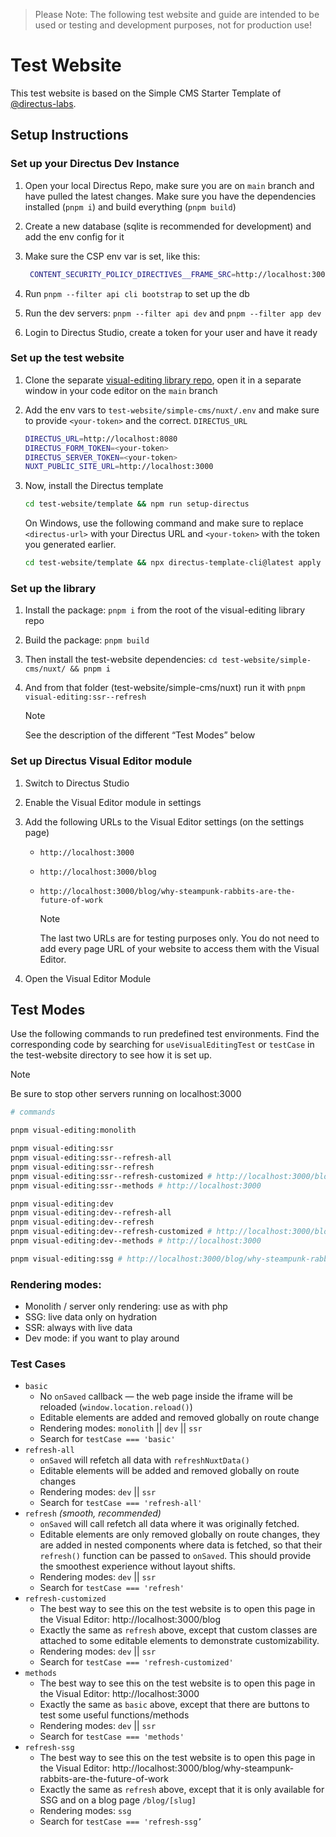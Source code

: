 > Please Note: The following test website and guide are intended to be used or testing and development purposes, not for
> production use!

# Test Website

This test website is based on the Simple CMS Starter Template of [@directus-labs](https://github.com/directus-labs/).

## Setup Instructions

### Set up your Directus Dev Instance

1.  Open your local Directus Repo, make sure you are on `main` branch and have pulled the latest changes. Make sure you
    have the dependencies installed (`pnpm i`) and build everything (`pnpm build`)
2.  Create a new database (sqlite is recommended for development) and add the env config for it
3.  Make sure the CSP env var is set, like this:

    ```sh
     CONTENT_SECURITY_POLICY_DIRECTIVES__FRAME_SRC=http://localhost:3000
    ```

4.  Run `pnpm --filter api cli bootstrap` to set up the db
5.  Run the dev servers: `pnpm --filter api dev` and `pnpm --filter app dev`
6.  Login to Directus Studio, create a token for your user and have it ready

### Set up the test website

1. Clone the separate
   [visual-editing library repo](https://github.com/directus/visual-editing/blob/main/dist/visual-editing.js), open it
   in a separate window in your code editor on the `main` branch
2. Add the env vars to `test-website/simple-cms/nuxt/.env` and make sure to provide `<your-token>` and the correct.
   `DIRECTUS_URL`

   ```sh
   DIRECTUS_URL=http://localhost:8080
   DIRECTUS_FORM_TOKEN=<your-token>
   DIRECTUS_SERVER_TOKEN=<your-token>
   NUXT_PUBLIC_SITE_URL=http://localhost:3000
   ```

3. Now, install the Directus template

   ```sh
   cd test-website/template && npm run setup-directus
   ```

   On Windows, use the following command and make sure to replace `<directus-url>` with your Directus URL and
   `<your-token>` with the token you generated earlier.

   ```sh
   cd test-website/template && npx directus-template-cli@latest apply -p --directusUrl=<directus-url> --templateLocation=. --templateType=local --directusToken=<your-token>
   ```

### Set up the library

1. Install the package: `pnpm i` from the root of the visual-editing library repo
2. Build the package: `pnpm build`
3. Then install the test-website dependencies: `cd test-website/simple-cms/nuxt/ && pnpm i`
4. And from that folder (test-website/simple-cms/nuxt) run it with `pnpm visual-editing:ssr--refresh`

   > [!NOTE]  
   > See the description of the different “Test Modes” below

### Set up Directus Visual Editor module

1. Switch to Directus Studio
2. Enable the Visual Editor module in settings
3. Add the following URLs to the Visual Editor settings (on the settings page)

   - `http://localhost:3000`
   - `http://localhost:3000/blog`
   - `http://localhost:3000/blog/why-steampunk-rabbits-are-the-future-of-work`

     > [!NOTE]  
     > The last two URLs are for testing purposes only. You do not need to add every page URL of your website to access
     > them with the Visual Editor.

4. Open the Visual Editor Module

## Test Modes

Use the following commands to run predefined test environments. Find the corresponding code by searching for
`useVisualEditingTest` or `testCase` in the test-website directory to see how it is set up.

> [!NOTE]  
> Be sure to stop other servers running on localhost:3000

```sh
# commands

pnpm visual-editing:monolith

pnpm visual-editing:ssr
pnpm visual-editing:ssr--refresh-all
pnpm visual-editing:ssr--refresh
pnpm visual-editing:ssr--refresh-customized # http://localhost:3000/blog
pnpm visual-editing:ssr--methods # http://localhost:3000

pnpm visual-editing:dev
pnpm visual-editing:dev--refresh-all
pnpm visual-editing:dev--refresh
pnpm visual-editing:dev--refresh-customized # http://localhost:3000/blog
pnpm visual-editing:dev--methods # http://localhost:3000

pnpm visual-editing:ssg # http://localhost:3000/blog/why-steampunk-rabbits-are-the-future-of-work
```

### Rendering modes:

- Monolith / server only rendering: use as with php
- SSG: live data only on hydration
- SSR: always with live data
- Dev mode: if you want to play around

### Test Cases

- `basic`
  - No `onSaved` callback — the web page inside the iframe will be reloaded (`window.location.reload()`)
  - Editable elements are added and removed globally on route change
  - Rendering modes: `monolith` || `dev` || `ssr`
  - Search for `testCase === 'basic'`
- `refresh-all`
  - `onSaved` will refetch all data with `refreshNuxtData()`
  - Editable elements will be added and removed globally on route changes
  - Rendering modes: `dev` || `ssr`
  - Search for `testCase === 'refresh-all'`
- `refresh` _(smooth, recommended)_
  - `onSaved` will call refetch all data where it was originally fetched.
  - Editable elements are only removed globally on route changes, they are added in nested components where data is
    fetched, so that their `refresh()` function can be passed to `onSaved`. This should provide the smoothest experience
    without layout shifts.
  - Rendering modes: `dev` || `ssr`
  - Search for `testCase === 'refresh'`
- `refresh-customized`
  - The best way to see this on the test website is to open this page in the Visual Editor: http://localhost:3000/blog
  - Exactly the same as `refresh` above, except that custom classes are attached to some editable elements to
    demonstrate customizability.
  - Rendering modes: `dev` || `ssr`
  - Search for `testCase === 'refresh-customized'`
- `methods`
  - The best way to see this on the test website is to open this page in the Visual Editor: http://localhost:3000
  - Exactly the same as `basic` above, except that there are buttons to test some useful functions/methods
  - Rendering modes: `dev` || `ssr`
  - Search for `testCase === 'methods'`
- `refresh-ssg`
  - The best way to see this on the test website is to open this page in the Visual Editor:
    http://localhost:3000/blog/why-steampunk-rabbits-are-the-future-of-work
  - Exactly the same as `refresh` above, except that it is only available for SSG and on a blog page `/blog/[slug]`
  - Rendering modes: `ssg`
  - Search for `testCase === 'refresh-ssg’`
